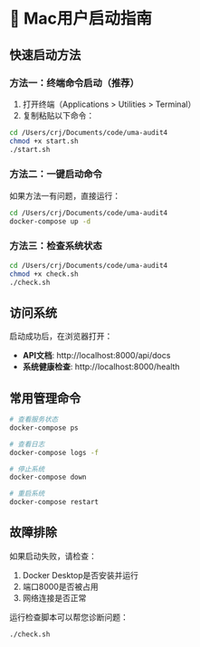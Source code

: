 # 🍎 Mac用户启动指南

## 快速启动方法

### 方法一：终端命令启动（推荐）
1. 打开终端（Applications > Utilities > Terminal）
2. 复制粘贴以下命令：
```bash
cd /Users/crj/Documents/code/uma-audit4
chmod +x start.sh
./start.sh
```

### 方法二：一键启动命令
如果方法一有问题，直接运行：
```bash
cd /Users/crj/Documents/code/uma-audit4
docker-compose up -d
```

### 方法三：检查系统状态
```bash
cd /Users/crj/Documents/code/uma-audit4
chmod +x check.sh
./check.sh
```

## 访问系统

启动成功后，在浏览器打开：
- **API文档**: http://localhost:8000/api/docs
- **系统健康检查**: http://localhost:8000/health

## 常用管理命令

```bash
# 查看服务状态
docker-compose ps

# 查看日志
docker-compose logs -f

# 停止系统
docker-compose down

# 重启系统  
docker-compose restart
```

## 故障排除

如果启动失败，请检查：
1. Docker Desktop是否安装并运行
2. 端口8000是否被占用
3. 网络连接是否正常

运行检查脚本可以帮您诊断问题：
```bash
./check.sh
```